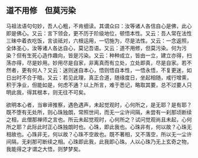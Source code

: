 ##  道不用修　但莫污染

马祖法语句句妙，吾人心粗，不肯细读。其谓众曰：汝等诸人各信自心是佛，此心即是佛心。又云：言下领会，更不历于阶级地位，顿悟本性。又云：吾人常在法性三昧中着衣吃饭，言谈祗对，六根运用，一切施为，尽是法性。又云：一念返照，全体圣心，汝等诸人各达自心，莫记吾语。又云：道不用修，但莫污染。何为污染？但有生死心造作趣向，皆是污染。又云：种种成立，皆由一立，建立亦得，扫荡亦得，尽是妙用。妙用尽是自家，非离真而有立处，立处即真，尽是自家。若不然者，更有何人？又云：迷则迷自本心，悟则悟自本性，一悟永悟，不复更迷，如日出时不合于暗。又云：若见此理，真正合道，随缘度日，坐起相随，戒行增熏，积于净业，但能如是，何虑不通？以上所言，难于悉记，略取其要，总不过要人只明此我，得其根本，则无往不可矣。

欲明本心者，当审谛推察，遇色遇声，未起觉观时，心何所之，是无耶？是有耶？既不堕有无处所，则心珠独朗，常照世间，而无一尘许间隔，未尝有一刹那顷断续之相，此僧那禅师之言也。所云未起觉观时，心何所之？试问觉观尚且未起，心何所之耶？此际此时正心珠独朗时也。心珠，即此我也。心珠非有，何以故？心珠无相故也。心珠非无，何以故？心珠不空故也。既不著相，又不落空，所以无一尘许间隔，无刹那可断续之相。心珠即此我，此我即心珠。人以心珠乃无上玄奇之物，我能得之才谓之大悟，则梦梦矣。
